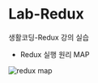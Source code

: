 # Lab-Redux
생활코딩-Redux 강의 실습
</br>

* Redux 실행 원리 MAP

![redux map](https://github.com/Dexter-GitHub/Lab-Redux/assets/31064322/99577d23-37d6-4140-ae98-0a1ed27786c0)
